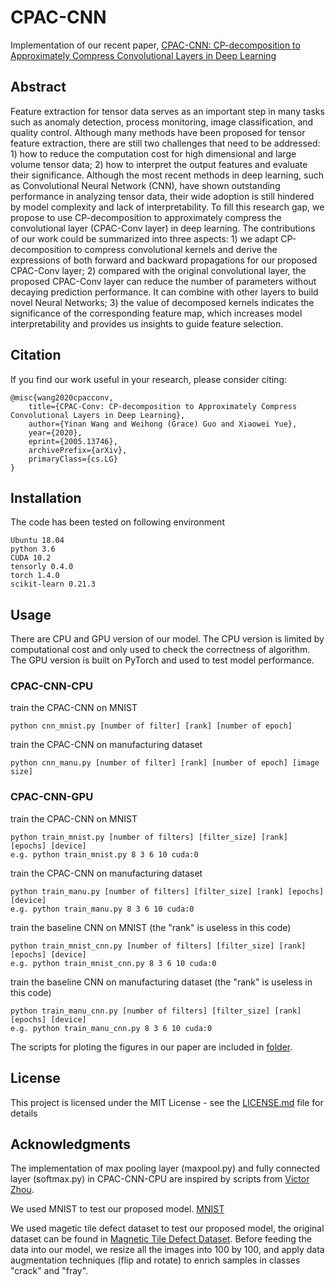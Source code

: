 # CPAC-CNN

Implementation of our recent paper, [CPAC-CNN: CP-decomposition to Approximately Compress Convolutional Layers in Deep Learning](https://arxiv.org/abs/2005.13746)

## Abstract
Feature extraction for tensor data serves as an important step in many tasks such as anomaly detection, process monitoring, image classification, and quality control. Although many methods have been proposed for tensor feature extraction, there are still two challenges that need to be addressed: 1) how to reduce the computation cost for high dimensional and large volume tensor data; 2) how to interpret the output features and evaluate their significance. Although the most recent methods in deep learning, such as Convolutional Neural Network (CNN), have shown outstanding performance in analyzing tensor data, their wide adoption is still hindered by model complexity and lack of interpretability. To fill this research gap, we propose to use CP-decomposition to approximately compress the convolutional layer (CPAC-Conv layer) in deep learning. The contributions of our work could be summarized into three aspects: 1) we adapt CP-decomposition to compress convolutional kernels and derive the expressions of both forward and backward propagations for our proposed CPAC-Conv layer; 2) compared with the original convolutional layer, the proposed CPAC-Conv layer can reduce the number of parameters without decaying prediction performance. It can combine with other layers to build novel Neural Networks; 3) the value of decomposed kernels indicates the significance of the corresponding feature map, which increases model interpretability and provides us insights to guide feature selection.

## Citation

If you find our work useful in your research, please consider citing:

```
@misc{wang2020cpacconv,
    title={CPAC-Conv: CP-decomposition to Approximately Compress Convolutional Layers in Deep Learning},
    author={Yinan Wang and Weihong (Grace) Guo and Xiaowei Yue},
    year={2020},
    eprint={2005.13746},
    archivePrefix={arXiv},
    primaryClass={cs.LG}
}
```

## Installation

The code has been tested on following environment

```
Ubuntu 18.04
python 3.6
CUDA 10.2
tensorly 0.4.0
torch 1.4.0
scikit-learn 0.21.3
```
## Usage
There are CPU and GPU version of our model. The CPU version is limited by computational cost and only used to check the correctness of algorithm. The GPU version is built on PyTorch and used to test model performance.

### CPAC-CNN-CPU

train the CPAC-CNN on MNIST

```
python cnn_mnist.py [number of filter] [rank] [number of epoch]
```

train the CPAC-CNN on manufacturing dataset

```
python cnn_manu.py [number of filter] [rank] [number of epoch] [image size]
```

### CPAC-CNN-GPU

train the CPAC-CNN on MNIST

```
python train_mnist.py [number of filters] [filter_size] [rank] [epochs] [device]
e.g. python train_mnist.py 8 3 6 10 cuda:0
```

train the CPAC-CNN on manufacturing dataset

```
python train_manu.py [number of filters] [filter_size] [rank] [epochs] [device]
e.g. python train_manu.py 8 3 6 10 cuda:0
```

train the baseline CNN on MNIST (the "rank" is useless in this code)

```
python train_mnist_cnn.py [number of filters] [filter_size] [rank] [epochs] [device]
e.g. python train_mnist_cnn.py 8 3 6 10 cuda:0
```

train the baseline CNN on manufacturing dataset (the "rank" is useless in this code)

```
python train_manu_cnn.py [number of filters] [filter_size] [rank] [epochs] [device]
e.g. python train_manu_cnn.py 8 3 6 10 cuda:0
```

The scripts for ploting the figures in our paper are included in [folder](CPAC-CNN-GPU/result_viz/).

## License

This project is licensed under the MIT License - see the [LICENSE.md](LICENSE.md) file for details

## Acknowledgments

The implementation of max pooling layer (maxpool.py) and fully connected layer (softmax.py) in CPAC-CNN-CPU are inspired by scripts from [Victor Zhou](https://github.com/vzhou842/cnn-from-scratch).

We used MNIST to test our proposed model. [MNIST](http://yann.lecun.com/exdb/mnist/)

We used magetic tile defect dataset to test our proposed model, the original dataset can be found in [Magnetic Tile Defect Dataset](https://github.com/abin24/Magnetic-tile-defect-datasets.). Before feeding the data into our model, we resize all the images into 100 by 100, and apply data augmentation techniques (flip and rotate) to enrich samples in classes "crack" and "fray".
